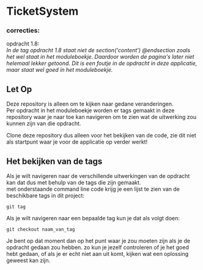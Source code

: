 # TicketSystem 

### correcties:
opdracht 1.8:    
*In de tag opdracht 1.8 staat niet de section('content') @endsection zoals het wel staat in het moduleboekje. Daardoor worden de pagina's later niet helemaal lekker getoond. Dit is een foutje in de opdracht in deze applicatie, maar staat wel goed in het moduleboekje.*

## Let Op    

Deze repository is alleen om te kijken naar gedane veranderingen.    
Per opdracht in het moduleboekje worden er tags gemaakt in deze repository waar je naar toe kan navigeren om te zien wat de uitwerking zou kunnen zijn van die opdracht.    

Clone deze repository dus alleen voor het bekijken van de code, zie dit niet als startpunt waar je voor de applicatie op verder werkt!   

## Het bekijken van de tags

Als je wilt navigeren naar de verschillende uitwerkingen van de opdracht kan dat dus met behulp van de tags die zijn gemaakt.    
met onderstaande command line code krijg je een lijst te zien van de beschikbare tags in dit project:
````
git tag
````


Als je wilt navigeren naar een bepaalde tag kun je dat als volgt doen:
````
git checkout naam_van_tag
````

Je bent op dat moment dan op het punt waar je zou moeten zijn als je de opdracht gedaan zou hebben. zo kun je jezelf controleren of je het goed hebt gedaan, of als je er echt niet aan uit komt, kijken wat een oplossing geweest kan zijn.





